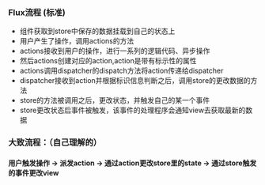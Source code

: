 ### Flux流程 (标准)
- 组件获取到store中保存的数据挂载到自己的状态上
- 用户产生了操作，调用actions的方法
- actions接收到用户的操作，进行一系列的逻辑代码、异步操作
- 然后actions创建对应的action,action是带有标示性的属性
- actions调用dispatcher的dispatch方法将action传递给dispatcher
- dispatcher接收到action并根据标识信息判断之后，调用store的更改数据的方法
- store的方法被调用之后，更改状态，并触发自己的某一个事件
- store更改状态后事件被触发，该事件的处理程序会通知view去获取最新的数据

### 大致流程：（自己理解的）
#### 用户触发操作 -> 派发action -> 通过action更改store里的state -> 通过store触发的事件更改view